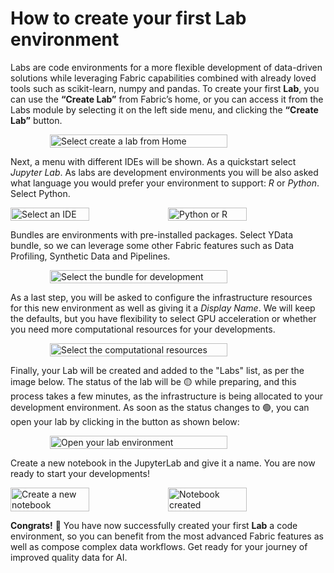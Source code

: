 # How to create your first Lab environment

Labs are code environments for a more flexible development of data-driven solutions while leveraging Fabric capabilities
combined with already loved tools such as scikit-learn, numpy and pandas.
To create your first **Lab**, you can use the **“Create Lab”** from Fabric’s home, or you can access it from the Labs
module by selecting it on the left side menu, and clicking the **“Create Lab”** button.

<div style="display: flex; justify-content: center;align-items: center;">
    <img src="/assets/quickstart/create_lab/create_lab.webp" alt="Select create a lab from Home" style="width: 75%;">
</div>

Next, a menu with different IDEs will be shown. As a quickstart select *Jupyter Lab*. As labs are development environments
you will be also asked what language you would prefer your environment to support: *R* or *Python*. Select Python.

<div style="display: flex; justify-content: center;align-items: center;">
    <img src="/assets/quickstart/create_lab/select_ide.webp" alt="Select an IDE" style="width: 50%;">
    <img src="/assets/quickstart/create_lab/select_language.webp" alt="Python or R" style="width: 50%;">
</div>

Bundles are environments with pre-installed packages. Select YData bundle, so we can leverage some other Fabric features
such as Data Profiling, Synthetic Data and Pipelines.

<div style="display: flex; justify-content: center;align-items: center;">
    <img src="/assets/quickstart/create_lab/select_bundle.webp" alt="Select the bundle for development" style="width: 75%;">
</div>

As a last step, you will be asked to configure the infrastructure resources for this new environment as well as giving it
a *Display Name*. We will keep the defaults,
but you have flexibility to select GPU acceleration or whether you need more computational resources for your developments.

<div style="display: flex; justify-content: center;align-items: center;">
    <img src="/assets/quickstart/create_lab/select_infrastructure.webp" alt="Select the computational resources" style="width: 75%;">
</div>

Finally, your Lab will be created and added to the "Labs" list, as per the image below. The status of the lab will be
🟡 while preparing, and this process takes a few minutes, as the infrastructure is being allocated to your development environment.
As soon as the status changes to 🟢, you can open your lab by clicking in the button as shown below:

<div style="display: flex; justify-content: center;align-items: center;">
    <img src="/assets/quickstart/create_lab/open_lab.webp" alt="Open your lab environment" style="width: 75%;">
</div>

Create a new notebook in the JupyterLab and give it a name. You are now ready to start your developments!

<div style="display: flex; justify-content: center;align-items: center;">
    <img src="/assets/quickstart/create_lab/notebook_creation.webp" alt="Create a new notebook" style="width: 50%;">
    <img src="/assets/quickstart/create_lab/notebook_created.webp" alt="Notebook created" style="width: 50%;">
</div>

**Congrats!** 🚀 You have now successfully created your first **Lab** a code environment, so you can benefit from the most
advanced Fabric features as well as compose complex data workflows.
Get ready for your journey of improved quality data for AI.
